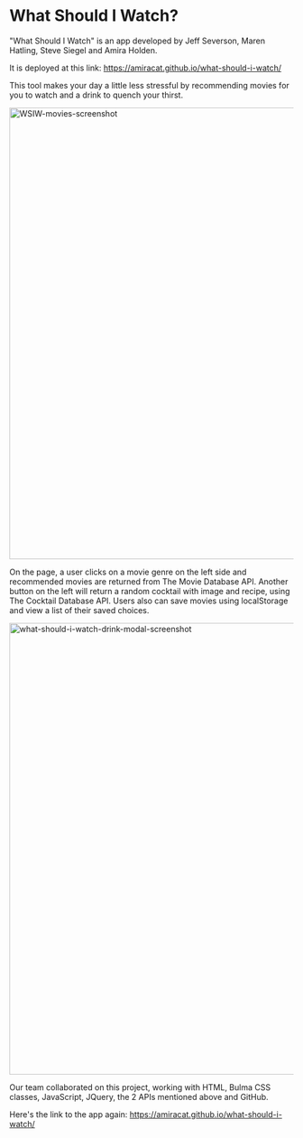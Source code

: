 # What Should I Watch?

"What Should I Watch" is an app developed by Jeff Severson, Maren Hatling, Steve Siegel and Amira Holden.

It is deployed at this link:
https://amiracat.github.io/what-should-i-watch/

This tool makes your day a little less stressful by recommending movies for you to watch and a drink to quench your thirst.

<img width="800" alt="WSIW-movies-screenshot" src="https://user-images.githubusercontent.com/80497167/120255392-72420180-c251-11eb-9de6-a95713421e81.png">

On the page, a user clicks on a movie genre on the left side and recommended movies are returned from The Movie Database API. Another button on the left will return a random cocktail with image and recipe, using The Cocktail Database API. Users also can save movies using localStorage and view a list of their saved choices.

<img width="800" alt="what-should-i-watch-drink-modal-screenshot" src="https://user-images.githubusercontent.com/80497167/120255518-c0570500-c251-11eb-82f7-27beccfcc90f.png">

Our team collaborated on this project, working with HTML, Bulma CSS classes, JavaScript, JQuery, the 2 APIs mentioned above and GitHub.

Here's the link to the app again: https://amiracat.github.io/what-should-i-watch/
